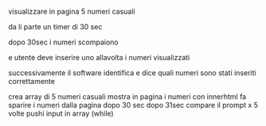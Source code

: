 visualizzare in pagina 5 numeri casuali

da li parte un timer di 30 sec

        
dopo 30sec i numeri scompaiono

e utente deve inserire uno allavolta i numeri visualizzati

successivamente il software identifica e dice quali numeri sono stati inseriti correttamente



crea array di 5 numeri casuali
mostra in pagina i numeri con innerhtml
fa sparire i numeri dalla pagina dopo 30 sec
dopo 31sec compare il prompt x 5 volte 
pushi input in array (while)

